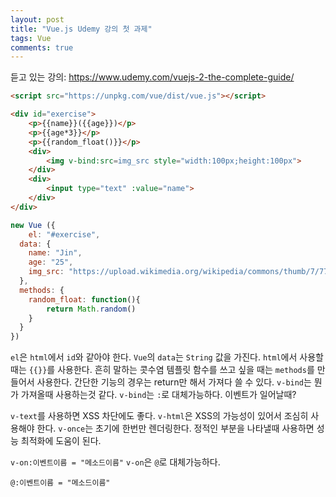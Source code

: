 ```yaml
---
layout: post
title: "Vue.js Udemy 강의 첫 과제"
tags: Vue
comments: true
---
```


듣고 있는 강의: <https://www.udemy.com/vuejs-2-the-complete-guide/>

```html
<script src="https://unpkg.com/vue/dist/vue.js"></script>

<div id="exercise">
    <p>{{name}}({{age}})</p>
    <p>{{age*3}}</p>
    <p>{{random_float()}}</p>
    <div>
        <img v-bind:src=img_src style="width:100px;height:100px">
    </div>
    <div>
        <input type="text" :value="name">
    </div>
</div>
```

```javascript
new Vue ({
	el: "#exercise",
  data: {
  	name: "Jin",
    age: "25",
    img_src: "https://upload.wikimedia.org/wikipedia/commons/thumb/7/77/Google_Images_2015_logo.svg/1200px-Google_Images_2015_logo.svg.png"
  },
  methods: {
  	random_float: function(){
    	return Math.random()
    }
  }
})
```

`el`은 `html`에서 `id`와 같아야 한다.
`Vue`의 `data`는 `String` 값을 가진다.
`html`에서 사용할 때는 `{{}}`를 사용한다. 흔히 말하는 콧수염 템플릿
함수를 쓰고 싶을 때는 `methods`를 만들어서 사용한다.
간단한 기능의 경우는 return만 해서 가져다 쓸 수 있다.
`v-bind`는 뭔가 가져올때 사용하는것 같다. `v-bind`는 `:`로 대체가능하다.
이벤트가 일어날때?

`v-text`를 사용하면 XSS 차단에도 좋다.
`v-html`은 XSS의 가능성이 있어서 조심히 사용해야 한다.
`v-once`는 초기에 한번만 렌더링한다. 정적인 부분을 나타낼때 사용하면 성능 최적화에 도움이 된다.

`v-on:이벤트이름 = "메소드이름"` `v-on`은 `@`로 대체가능하다.

`@:이벤트이름 = "메소드이름"`